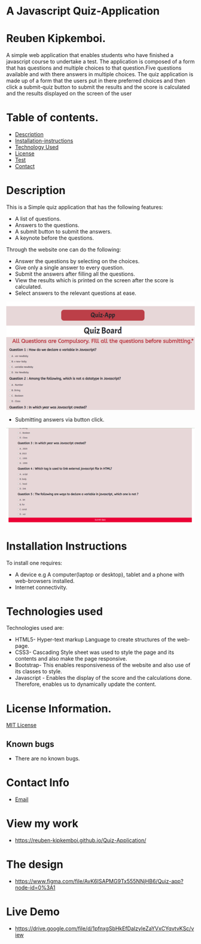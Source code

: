 # A Javascript Quiz-Application

# Reuben Kipkemboi.

<p>A simple  web application that enables students who have finished a javascript course to undertake a test.
The application is composed of a form that has questions and multiple choices to that question.Five questions available and with there answers in multiple choices.
The quiz application is made up of a form that the users put in there preferred choices and then click a submit-quiz button to
submit the results and the score is calculated and the results displayed on the screen of the user</p>
 

# Table of contents.

+ [Description](#description)
+ [Installation-instructions](#Installation-instructions)
+ [Technology Used](#technology-used)
+ [License](#license-Information)
+ [Test](#instructions-on-running-tests)
+ [Contact](#contact-info)

# Description

This is a Simple quiz application that has the following features:
* A list of questions.
*  Answers to the questions.
* A submit button to submit the answers.
* A keynote before the questions.

 Through the website one can do the following:
 + Answer the questions by selecting on the choices.
 + Give only a single answer to every question.
 + Submit the answers after filling all the questions.
 + View the results which is printed on the screen after the score is calculated.
 + Select answers to the relevant questions at ease.

 ![Quiz-Application Interface](/Images/Quiz-App.png)

 + Submitting answers via button click.

 ![Quiz-Application Submit button](/Images/submit.png)


# Installation Instructions

To install one requires:
* A device e.g A computer(laptop or desktop), tablet and a phone with web-browsers installed.
* Internet connectivity. 

# Technologies used
Technologies used are:
* HTML5- Hyper-text markup Language to create structures of the web-page.
* CSS3- Cascading Style sheet was used to style the page and its contents and also make the page responsive.
* Bootstrap- This enables responsiveness of the website and also use of its classes to style.
* Javascript - Enables the display of the score and the calculations done. Therefore, enables us to dynamically update the content.

# License Information.
 [MIT License](License)

## Known bugs

+ There are no known bugs.
# Contact Info
* [Email](rotichkipkemboireuben@gmail.com)

# View my work
+ https://reuben-kipkemboi.github.io/Quiz-Application/

# The design 
+ https://www.figma.com/file/AvK6ISAPMG9Tx555NNjHB6/Quiz-app?node-id=0%3A1

# Live Demo
* https://drive.google.com/file/d/1pfnxgSbHkEfDaIzyleZaYVxCYqvtvKSc/view
